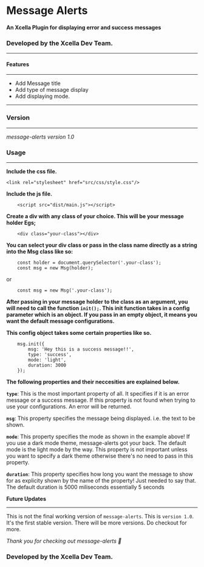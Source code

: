 # Message Alerts

__An Xcella Plugin for displaying error and success messages__
### Developed by the Xcella Dev Team.

****
#### Features
****
* Add Message title
* Add type of message display
* Add displaying mode.

***
### Version
***
_message-alerts version 1.0_

### Usage
****
__Include the css file.__

~~~
<link rel="stylesheet" href="src/css/style.css"/>
~~~

__Include the js file.__

~~~
	<script src="dist/main.js"></script>
~~~

__Create a div with any class of your choice. This will be your message holder Egs;__

~~~
	<div class="your-class"></div>
~~~

__You can select your div class or pass in the class name directly as a string into the Msg class like so:__

~~~
	const holder = document.querySelector('.your-class');
	const msg = new Msg(holder);
~~~
or
~~~
	const msg = new Msg('.your-class');
~~~
__After passing in your message holder to the class as an argument, you will need to call the function ```init();```.  This init function takes in a config parameter which is an object. If you pass in an empty object, it means you want the default message configurations.__

**This config object takes some certain properties like so.**

~~~
	msg.init({
		msg: 'Hey this is a success message!!',
		type: 'success',
		mode: 'light',
		duration: 3000
	});
~~~
**The following properties and their neccesities are explained below.**

**```type```**: This is the most important property of all. It specifies if it is an error message or a success message. If this property is not found when trying to use your configurations. An error will be returned.

**```msg```**: This property specifies the message being displayed. i.e. the text to be shown.

**```mode```**: This property specifies the mode as shown in the example above! If you use a dark mode theme, message-alerts got your back. The default mode is the light mode by the way. This property is not important unless you want to specify a dark theme otherwise there's no need to pass in this property.

**```duration```**: This property specifies how long you want the message to show for as explicity shown by the name of the property! Just needed to say that. The default duration is 5000 miliseconds essentially 5 seconds

__Future Updates__
****
This is not the final working version of ```message-alerts```. This is ```version 1.0```. It's the first stable version. There will be more versions. Do checkout for more. 

_Thank you for checking out message-alerts 💜_

### Developed by the Xcella Dev Team.	


